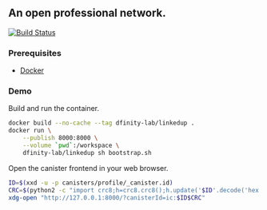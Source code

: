 ## An open professional network.

[![Build Status](https://travis-ci.org/dfinity-lab/linkedup.svg?branch=master)](https://travis-ci.org/dfinity-lab/linkedup?branch=master)

### Prerequisites

- [Docker](https://docker.com)

### Demo

Build and run the container.
```bash
docker build --no-cache --tag dfinity-lab/linkedup .
docker run \
    --publish 8000:8000 \
    --volume `pwd`:/workspace \
    dfinity-lab/linkedup sh bootstrap.sh
```

Open the canister frontend in your web browser.
```bash
ID=$(xxd -u -p canisters/profile/_canister.id)
CRC=$(python2 -c "import crc8;h=crc8.crc8();h.update('$ID'.decode('hex'));print(h.hexdigest())")
xdg-open "http://127.0.0.1:8000/?canisterId=ic:$ID$CRC"
```
